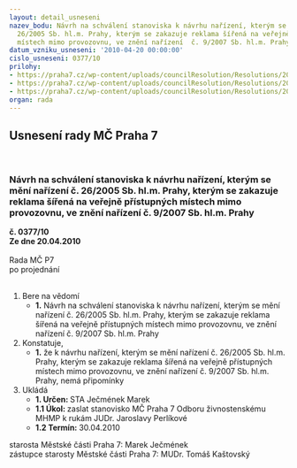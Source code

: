 ```yaml
---
layout: detail_usneseni
nazev_bodu: Návrh na schválení stanoviska k návrhu nařízení, kterým se mění nařízení             č.
  26/2005 Sb. hl.m. Prahy, kterým se zakazuje reklama šířená na veřejně přístupných
  místech mimo provozovnu, ve znění nařízení  č. 9/2007 Sb. hl.m. Prahy
datum_vzniku_usneseni: '2010-04-20 00:00:00'
cislo_usneseni: 0377/10
prilohy:
- https://praha7.cz/wp-content/uploads/councilResolution/Resolutions/20535/18-10-dopis.pdf
- https://praha7.cz/wp-content/uploads/councilResolution/Resolutions/20535/18-10-n%c3%a1vrh+na%c5%99%c3%adzen%c3%ad-+reklama.doc
- https://praha7.cz/wp-content/uploads/councilResolution/Resolutions/20535/18-10-%c3%bapln%c3%a9+zn%c4%9bn%c3%ad.doc
organ: rada
---
```

<div id="ucUsn_pList" class="usn">
	<span><h2>Usnesení rady MČ Praha 7 </h2>
<br></span><div class="standBody">
<span><h3>Návrh na schválení stanoviska k návrhu nařízení, kterým se mění nařízení             č. 26/2005 Sb. hl.m. Prahy, kterým se zakazuje reklama šířená na veřejně přístupných místech mimo provozovnu, ve znění nařízení  č. 9/2007 Sb. hl.m. Prahy</h3></span><div class="center">
		<strong>č. 0377/10</strong><br>
	</div>
<div class="center">
		<strong>Ze dne 20.04.2010</strong><br><br>
	</div>Rada MČ P7<br> po projednání<br><br><ol>
<li>Bere na vědomí<ul><li>
<strong>1.</strong> Návrh na schválení stanoviska k návrhu nařízení, kterým se mění nařízení             č. 26/2005 Sb. hl.m. Prahy, kterým se zakazuje reklama šířená na veřejně přístupných místech mimo provozovnu, ve znění nařízení č. 9/2007 Sb. hl.m. Prahy</li></ul>
</li>
<li>Konstatuje,<ul><li>
<strong>1.</strong> že k návrhu nařízení, kterým se mění nařízení č. 26/2005 Sb. hl.m. Prahy, kterým se zakazuje reklama šířená na veřejně přístupných místech mimo provozovnu, ve znění nařízení č. 9/2007 Sb. hl.m. Prahy, nemá připomínky</li></ul>
</li>
<li>Ukládá<ul>
<li>
<strong>1. Určen: </strong>STA Ječmének Marek</li>
<li>
<strong>1.1 Úkol: </strong>zaslat stanovisko MČ Praha 7 Odboru živnostenskému MHMP k rukám JUDr. Jaroslavy Perlíkové</li>
<li>
<strong>1.2 Termín: </strong>30.04.2010</li>
</ul>
</li>
</ol>starosta Městské části Praha 7: Marek Ječmének<br>zástupce starosty Městské části Praha 7: MUDr. Tomáš Kaštovský 
</div>
</div>